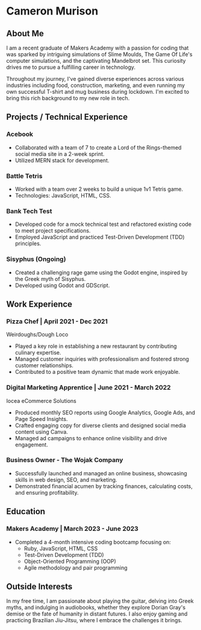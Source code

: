# Cameron Murison

## About Me

I am a recent graduate of Makers Academy with a passion for coding that was sparked by intriguing simulations of Slime Moulds, The Game Of Life's computer simulations, and the captivating Mandelbrot set. This curiosity drives me to pursue a fulfilling career in technology.

Throughout my journey, I've gained diverse experiences across various industries including food, construction, marketing, and even running my own successful T-shirt and mug business during lockdown. I'm excited to bring this rich background to my new role in tech.

## Projects / Technical Experience

### Acebook
- Collaborated with a team of 7 to create a Lord of the Rings-themed social media site in a 2-week sprint.
- Utilized MERN stack for development.

### Battle Tetris
- Worked with a team over 2 weeks to build a unique 1v1 Tetris game.
- Technologies: JavaScript, HTML, CSS.

### Bank Tech Test
- Developed code for a mock technical test and refactored existing code to meet project specifications.
- Employed JavaScript and practiced Test-Driven Development (TDD) principles.

### Sisyphus (Ongoing)
- Created a challenging rage game using the Godot engine, inspired by the Greek myth of Sisyphus.
- Developed using Godot and GDScript.

## Work Experience

### Pizza Chef | April 2021 - Dec 2021
Weirdoughs/Dough Loco
- Played a key role in establishing a new restaurant by contributing culinary expertise.
- Managed customer inquiries with professionalism and fostered strong customer relationships.
- Contributed to a positive team dynamic that made work enjoyable.

### Digital Marketing Apprentice | June 2021 - March 2022
Iocea eCommerce Solutions
- Produced monthly SEO reports using Google Analytics, Google Ads, and Page Speed Insights.
- Crafted engaging copy for diverse clients and designed social media content using Canva.
- Managed ad campaigns to enhance online visibility and drive engagement.

### Business Owner - The Wojak Company
- Successfully launched and managed an online business, showcasing skills in web design, SEO, and marketing.
- Demonstrated financial acumen by tracking finances, calculating costs, and ensuring profitability.

## Education

### Makers Academy | March 2023 - June 2023
- Completed a 4-month intensive coding bootcamp focusing on:
  - Ruby, JavaScript, HTML, CSS
  - Test-Driven Development (TDD)
  - Object-Oriented Programming (OOP)
  - Agile methodology and pair programming

## Outside Interests

In my free time, I am passionate about playing the guitar, delving into Greek myths, and indulging in audiobooks, whether they explore Dorian Gray's demise or the fate of humanity in distant futures. I also enjoy gaming and practicing Brazilian Jiu-Jitsu, where I embrace the challenges it brings.
